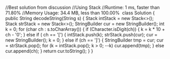 //Best solution from discussion
//Using Stack
//Runtime: 1 ms, faster than 71.80%
//Memory Usage: 34.4 MB, less than 100.00%
​
class Solution {
public String decodeString(String s) {
Stack<Integer> intStack = new Stack<>();
Stack<StringBuilder> strStack = new Stack<>();
StringBuilder cur = new StringBuilder();
int k = 0;
for (char ch : s.toCharArray()) {
if (Character.isDigit(ch)) {
k = k * 10 + ch - '0';
} else if ( ch == '[') {
intStack.push(k);
strStack.push(cur);
cur = new StringBuilder();
k = 0;
} else if (ch == ']') {
StringBuilder tmp = cur;
cur = strStack.pop();
for (k = intStack.pop(); k > 0; --k) cur.append(tmp);
} else cur.append(ch);
}
return cur.toString();
}
}